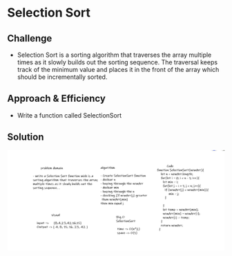 # Selection Sort
<!-- Short summary or background information -->


## Challenge
<!-- Description of the challenge -->
* Selection Sort is a sorting algorithm that traverses the array multiple times as it slowly builds out the sorting sequence. The traversal keeps track of the minimum value and places it in the front of the array which should be incrementally sorted.
## Approach & Efficiency
<!-- What approach did you take? Why? What is the Big O space/time for this approach? -->
* Write a function called SelectionSort

## Solution
<!-- Embedded whiteboard image -->

![whiteboard-image](img/seleSort.jpg)